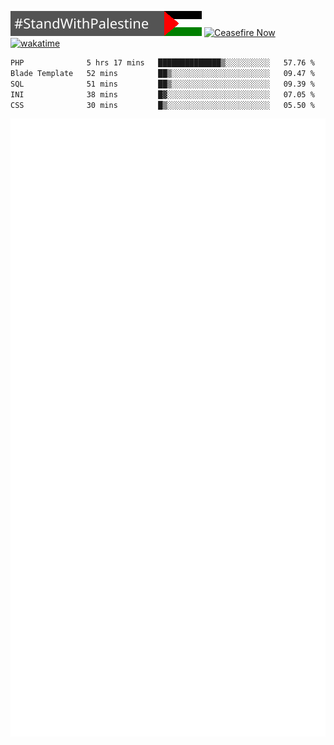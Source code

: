 [![github](https://raw.githubusercontent.com/saedyousef/StandWithPalestine/main/badges/flat/StandWithPalestine.svg)](https://github.com/saedyousef/StandWithPalestine)
[![Ceasefire Now](https://badge.techforpalestine.org/default)](https://techforpalestine.org/learn-more)
[![wakatime](https://wakatime.com/badge/user/03bf07e2-4c78-4826-8603-8922f0241061.svg)](https://wakatime.com/@03bf07e2-4c78-4826-8603-8922f0241061)
<!-- [![committers.top badge](https://user-badge.committers.top/jordan_private/saedyousef.svg)](https://user-badge.committers.top/jordan_private/saedyousef) -->

<!-- ![Profile Views](https://visitor-badge.glitch.me/badge?page_id=saedyousef.saedyousef&left_color=grey&right_color=blue&left_text=👀+Profile+Views) -->



<!-- <img src="https://github-readme-stats.vercel.app/api?username=saedyousef&show_icons=true&count_private=true" width="100%" /> --> 

<!--START_SECTION:waka-->

```txt
PHP              5 hrs 17 mins   ██████████████▒░░░░░░░░░░   57.76 %
Blade Template   52 mins         ██▒░░░░░░░░░░░░░░░░░░░░░░   09.47 %
SQL              51 mins         ██▒░░░░░░░░░░░░░░░░░░░░░░   09.39 %
INI              38 mins         █▓░░░░░░░░░░░░░░░░░░░░░░░   07.05 %
CSS              30 mins         █▒░░░░░░░░░░░░░░░░░░░░░░░   05.50 %
```

<!--END_SECTION:waka-->
    
<!-- ![github contribution grid snake animation](https://raw.githubusercontent.com/saedyousef/saedyousef/output/github-contribution-grid-snake.svg) -->


![Metrics](./github-metrics.svg)
